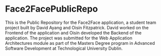 # Face2FacePublicRepo
This is the Public Repository for the Face2Face application, a student team project built by David Ayang and Oisín Fitzpatrick. 
David worked on the Frontend of the application and Oisín developed the Backend of the application. 
The project was submitted for the Web Application Architectures module as part of the Masters Degree program in Advanced Software Development at Technological University Dublin.
